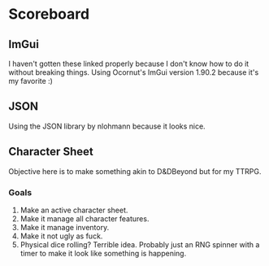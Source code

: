 # Scoreboard
## ImGui
I haven't gotten these linked properly because I don't know how to do it without breaking things.
Using Ocornut's ImGui version 1.90.2 because it's my favorite :)

## JSON
Using the JSON library by nlohmann because it looks nice.

## Character Sheet
Objective here is to make something akin to D&DBeyond but for my TTRPG.

### Goals
1. Make an active character sheet.
2. Make it manage all character features.
3. Make it manage inventory.
4. Make it not ugly as fuck.
5. Physical dice rolling? Terrible idea. Probably just an RNG spinner with a timer to make it look like something is happening.